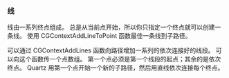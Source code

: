 ### 线

线由一系列终点组成。
总是从当前点开始，所以你只指定一个终点就可以创建一条线。
使用 CGContextAddLineToPoint 函数最佳一条线到子路径。

可以通过  CGContextAddLines 函数向路径增加一系列的依次连接好的线段。
可以向这个函数传一个点数组。
第一个点必须是第一个线段的起点；其余的是依次终点。
Quartz 用第一个点开始一个新的子路径，然后用直线依次连接每个终点。

